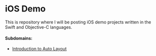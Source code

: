 # iOS Demo

This is repository where I will be posting iOS demo projects written in the Swift and Objective-C languages.

#### Subdomains:
- [Introduction to Auto Layout](./IntroductionAutoLayout)
